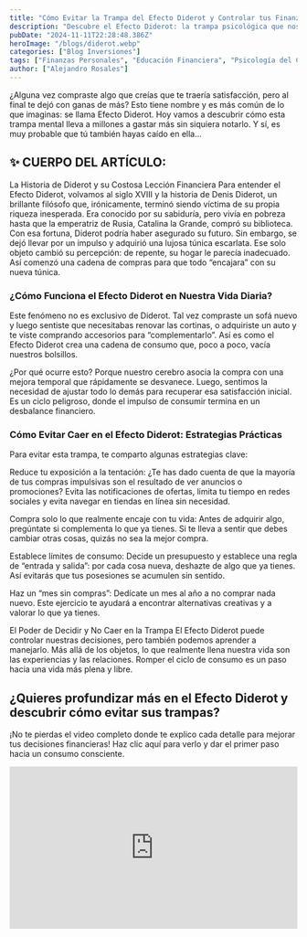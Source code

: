```yaml
---
title: "Cómo Evitar la Trampa del Efecto Diderot y Controlar tus Finanzas Personales"
description: "Descubre el Efecto Diderot: la trampa psicológica que nos hace gastar más de lo planeado sin darnos cuenta. Aprende cómo afecta a tus decisiones financieras y encuentra estrategias prácticas para liberarte del impulso de compra desmedido. Una guía esencial para vivir de manera más consciente y controlar tus finanzas."
pubDate: "2024-11-11T22:28:48.386Z"
heroImage: "/blogs/diderot.webp"
categories: ["Blog Inversiones"]
tags: ["Finanzas Personales", "Educación Financiera", "Psicología del Consumo", "Hábitos de Consumo", "Ahorro e Inversión", "Minimalismo y Finanzas", "Consumo Consciente", "Control de Gastos", "Desarrollo Personal", "Trampas Psicológicas en el Consumo", "Efecto Diderot", "Consejos Financieros", "Alejandro Rosales"]
author: ["Alejandro Rosales"]
---
```

¿Alguna vez compraste algo que creías que te traería satisfacción, pero al final te dejó con ganas de más? Esto tiene nombre y es más común de lo que imaginas: se llama Efecto Diderot. Hoy vamos a descubrir cómo esta trampa mental lleva a millones a gastar más sin siquiera notarlo. Y sí, es muy probable que tú también hayas caído en ella…

## ✨ CUERPO DEL ARTÍCULO:
La Historia de Diderot y su Costosa Lección Financiera
Para entender el Efecto Diderot, volvamos al siglo XVIII y la historia de Denis Diderot, un brillante filósofo que, irónicamente, terminó siendo víctima de su propia riqueza inesperada. Era conocido por su sabiduría, pero vivía en pobreza hasta que la emperatriz de Rusia, Catalina la Grande, compró su biblioteca. Con esa fortuna, Diderot podría haber asegurado su futuro. Sin embargo, se dejó llevar por un impulso y adquirió una lujosa túnica escarlata. Ese solo objeto cambió su percepción: de repente, su hogar le parecía inadecuado. Así comenzó una cadena de compras para que todo “encajara” con su nueva túnica.

### ¿Cómo Funciona el Efecto Diderot en Nuestra Vida Diaria?
Este fenómeno no es exclusivo de Diderot. Tal vez compraste un sofá nuevo y luego sentiste que necesitabas renovar las cortinas, o adquiriste un auto y te viste comprando accesorios para “complementarlo”. Así es como el Efecto Diderot crea una cadena de consumo que, poco a poco, vacía nuestros bolsillos.

¿Por qué ocurre esto? Porque nuestro cerebro asocia la compra con una mejora temporal que rápidamente se desvanece. Luego, sentimos la necesidad de ajustar todo lo demás para recuperar esa satisfacción inicial. Es un ciclo peligroso, donde el impulso de consumir termina en un desbalance financiero.

### Cómo Evitar Caer en el Efecto Diderot: Estrategias Prácticas
Para evitar esta trampa, te comparto algunas estrategias clave:

Reduce tu exposición a la tentación: ¿Te has dado cuenta de que la mayoría de tus compras impulsivas son el resultado de ver anuncios o promociones? Evita las notificaciones de ofertas, limita tu tiempo en redes sociales y evita navegar en tiendas en línea sin necesidad.

Compra solo lo que realmente encaje con tu vida: Antes de adquirir algo, pregúntate si complementa lo que ya tienes. Si te lleva a sentir que debes cambiar otras cosas, quizás no sea la mejor compra.

Establece límites de consumo: Decide un presupuesto y establece una regla de “entrada y salida”: por cada cosa nueva, deshazte de algo que ya tienes. Así evitarás que tus posesiones se acumulen sin sentido.

Haz un “mes sin compras”: Dedícate un mes al año a no comprar nada nuevo. Este ejercicio te ayudará a encontrar alternativas creativas y a valorar lo que ya tienes.

El Poder de Decidir y No Caer en la Trampa
El Efecto Diderot puede controlar nuestras decisiones, pero también podemos aprender a manejarlo. Más allá de los objetos, lo que realmente llena nuestra vida son las experiencias y las relaciones. Romper el ciclo de consumo es un paso hacia una vida más plena y libre.


## ¿Quieres profundizar más en el Efecto Diderot y descubrir cómo evitar sus trampas? 
¡No te pierdas el video completo donde te explico cada detalle para mejorar tus decisiones financieras! Haz clic aquí para verlo y dar el primer paso hacia un consumo consciente.

<div class="iframe-container" style="position: relative; width: 100%; height: 0; padding-bottom: 56.25%; overflow: hidden;">
  <iframe width="560" height="315" src="https://www.youtube.com/embed/AtMrZwMB4EI?si=ZVelCJf802dru28X" title="YouTube video player" frameborder="0" allow="accelerometer; autoplay; clipboard-write; encrypted-media; gyroscope; picture-in-picture; web-share" allowfullscreen style="position: absolute; top: 0; left: 0; width: 100%; height: 100%; border: none;"></iframe>
</div>

